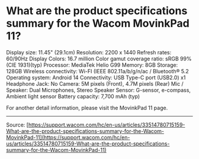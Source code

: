 # What are the product specifications summary for the Wacom MovinkPad 11?

Display size: 11.45" (29.1cm)
Resolution: 2200 x 1440
Refresh rates: 60/90Hz
Display Colors: 16.7 million
Color gamut coverage ratio: sRGB 99% (CIE 1931)(typ)
Processor: MediaTek Helio G99
Memory: 8GB
Storage: 128GB
Wireless connectivity: Wi-FI (IEEE 802.11a/b/g/n/ac / Bluetooth® 5.2
Operating system: Android 14
Connectivity: USB Type-C port (USB2.0) x1
Headphone Jack: No
Camera: 5M pixels (Front), 4.7M pixels (Rear)
Mic / Speaker: Dual Microphones, Stereo Speaker
Sensor: G-sensor, e-compass, Ambient light sensor
Battery capacity: 7,700 mAh (typ)

For another detail information, please visit the MovinkPad 11 page.

---
Source: [https://support.wacom.com/hc/en-us/articles/33514780715159-What-are-the-product-specifications-summary-for-the-Wacom-MovinkPad-11](https://support.wacom.com/hc/en-us/articles/33514780715159-What-are-the-product-specifications-summary-for-the-Wacom-MovinkPad-11)
